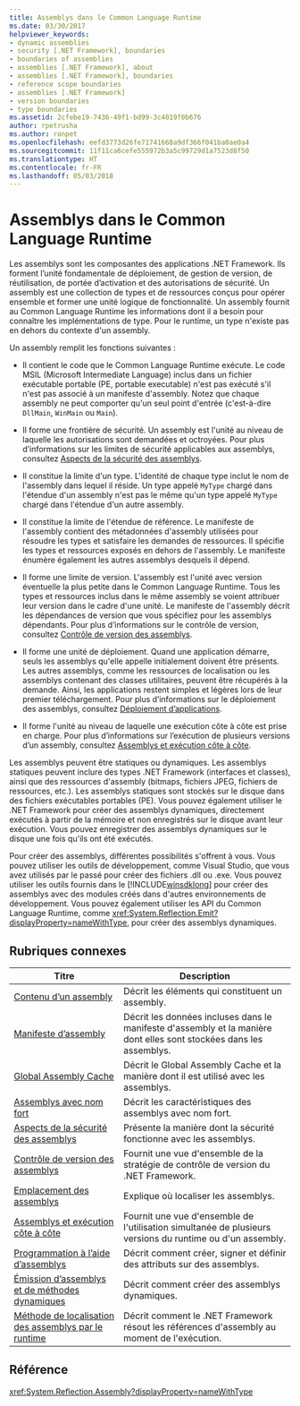 ```yaml
---
title: Assemblys dans le Common Language Runtime
ms.date: 03/30/2017
helpviewer_keywords:
- dynamic assemblies
- security [.NET Framework], boundaries
- boundaries of assemblies
- assemblies [.NET Framework], about
- assemblies [.NET Framework], boundaries
- reference scope boundaries
- assemblies [.NET Framework]
- version boundaries
- type boundaries
ms.assetid: 2cfebe19-7436-49f1-bd99-3c4019f0b676
author: rpetrusha
ms.author: ronpet
ms.openlocfilehash: eefd3773d26fe71741668a9df366f041ba0ae0a4
ms.sourcegitcommit: 11f11ca6cefe555972b3a5c99729d1a7523d8f50
ms.translationtype: HT
ms.contentlocale: fr-FR
ms.lasthandoff: 05/03/2018
---
```

# <a name="assemblies-in-the-common-language-runtime"></a>Assemblys dans le Common Language Runtime
Les assemblys sont les composantes des applications .NET Framework. Ils forment l’unité fondamentale de déploiement, de gestion de version, de réutilisation, de portée d’activation et des autorisations de sécurité. Un assembly est une collection de types et de ressources conçus pour opérer ensemble et former une unité logique de fonctionnalité. Un assembly fournit au Common Language Runtime les informations dont il a besoin pour connaître les implémentations de type. Pour le runtime, un type n'existe pas en dehors du contexte d'un assembly.  
  
 Un assembly remplit les fonctions suivantes :  
  
-   Il contient le code que le Common Language Runtime exécute. Le code MSIL (Microsoft Intermediate Language) inclus dans un fichier exécutable portable (PE, portable executable) n'est pas exécuté s'il n'est pas associé à un manifeste d'assembly. Notez que chaque assembly ne peut comporter qu'un seul point d'entrée (c'est-à-dire `DllMain`, `WinMain` ou `Main`).  
  
-   Il forme une frontière de sécurité. Un assembly est l'unité au niveau de laquelle les autorisations sont demandées et octroyées. Pour plus d’informations sur les limites de sécurité applicables aux assemblys, consultez [Aspects de la sécurité des assemblys](../../../docs/framework/app-domains/assembly-security-considerations.md).  
  
-   Il constitue la limite d'un type. L'identité de chaque type inclut le nom de l'assembly dans lequel il réside. Un type appelé `MyType` chargé dans l'étendue d'un assembly n'est pas le même qu'un type appelé `MyType` chargé dans l'étendue d'un autre assembly.  
  
-   Il constitue la limite de l'étendue de référence. Le manifeste de l'assembly contient des métadonnées d'assembly utilisées pour résoudre les types et satisfaire les demandes de ressources. Il spécifie les types et ressources exposés en dehors de l'assembly. Le manifeste énumère également les autres assemblys desquels il dépend.  
  
-   Il forme une limite de version. L'assembly est l'unité avec version éventuelle la plus petite dans le Common Language Runtime. Tous les types et ressources inclus dans le même assembly se voient attribuer leur version dans le cadre d'une unité. Le manifeste de l'assembly décrit les dépendances de version que vous spécifiez pour les assemblys dépendants. Pour plus d’informations sur le contrôle de version, consultez [Contrôle de version des assemblys](../../../docs/framework/app-domains/assembly-versioning.md).  
  
-   Il forme une unité de déploiement. Quand une application démarre, seuls les assemblys qu'elle appelle initialement doivent être présents. Les autres assemblys, comme les ressources de localisation ou les assemblys contenant des classes utilitaires, peuvent être récupérés à la demande. Ainsi, les applications restent simples et légères lors de leur premier téléchargement. Pour plus d’informations sur le déploiement des assemblys, consultez [Déploiement d’applications](../../../docs/framework/deployment/index.md).  
  
-   Il forme l'unité au niveau de laquelle une exécution côte à côte est prise en charge. Pour plus d’informations sur l’exécution de plusieurs versions d’un assembly, consultez [Assemblys et exécution côte à côte](../../../docs/framework/app-domains/assemblies-and-side-by-side-execution.md).  
  
 Les assemblys peuvent être statiques ou dynamiques. Les assemblys statiques peuvent inclure des types .NET Framework (interfaces et classes), ainsi que des ressources d'assembly (bitmaps, fichiers JPEG, fichiers de ressources, etc.). Les assemblys statiques sont stockés sur le disque dans des fichiers exécutables portables (PE). Vous pouvez également utiliser le .NET Framework pour créer des assemblys dynamiques, directement exécutés à partir de la mémoire et non enregistrés sur le disque avant leur exécution. Vous pouvez enregistrer des assemblys dynamiques sur le disque une fois qu'ils ont été exécutés.  
  
 Pour créer des assemblys, différentes possibilités s'offrent à vous. Vous pouvez utiliser les outils de développement, comme Visual Studio, que vous avez utilisés par le passé pour créer des fichiers .dll ou .exe. Vous pouvez utiliser les outils fournis dans le [!INCLUDE[winsdklong](../../../includes/winsdklong-md.md)] pour créer des assemblys avec des modules créés dans d'autres environnements de développement. Vous pouvez également utiliser les API du Common Language Runtime, comme <xref:System.Reflection.Emit?displayProperty=nameWithType>, pour créer des assemblys dynamiques.  
  
## <a name="related-topics"></a>Rubriques connexes  
  
|Titre|Description|  
|-----------|-----------------|  
|[Contenu d’un assembly](../../../docs/framework/app-domains/assembly-contents.md)|Décrit les éléments qui constituent un assembly.|  
|[Manifeste d’assembly](../../../docs/framework/app-domains/assembly-manifest.md)|Décrit les données incluses dans le manifeste d'assembly et la manière dont elles sont stockées dans les assemblys.|  
|[Global Assembly Cache](../../../docs/framework/app-domains/gac.md)|Décrit le Global Assembly Cache et la manière dont il est utilisé avec les assemblys.|  
|[Assemblys avec nom fort](../../../docs/framework/app-domains/strong-named-assemblies.md)|Décrit les caractéristiques des assemblys avec nom fort.|  
|[Aspects de la sécurité des assemblys](../../../docs/framework/app-domains/assembly-security-considerations.md)|Présente la manière dont la sécurité fonctionne avec les assemblys.|  
|[Contrôle de version des assemblys](../../../docs/framework/app-domains/assembly-versioning.md)|Fournit une vue d'ensemble de la stratégie de contrôle de version du .NET Framework.|  
|[Emplacement des assemblys](../../../docs/framework/app-domains/assembly-placement.md)|Explique où localiser les assemblys.|  
|[Assemblys et exécution côte à côte](../../../docs/framework/app-domains/assemblies-and-side-by-side-execution.md)|Fournit une vue d'ensemble de l'utilisation simultanée de plusieurs versions du runtime ou d'un assembly.|  
|[Programmation à l’aide d’assemblys](../../../docs/framework/app-domains/programming-with-assemblies.md)|Décrit comment créer, signer et définir des attributs sur des assemblys.|  
|[Émission d’assemblys et de méthodes dynamiques](../../../docs/framework/reflection-and-codedom/emitting-dynamic-methods-and-assemblies.md)|Décrit comment créer des assemblys dynamiques.|  
|[Méthode de localisation des assemblys par le runtime](../../../docs/framework/deployment/how-the-runtime-locates-assemblies.md)|Décrit comment le .NET Framework résout les références d'assembly au moment de l'exécution.|  
  
## <a name="reference"></a>Référence  
 <xref:System.Reflection.Assembly?displayProperty=nameWithType>
